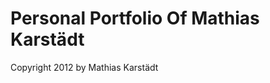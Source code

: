 Personal Portfolio Of Mathias Karstädt
======================================

Copyright 2012 by Mathias Karstädt
